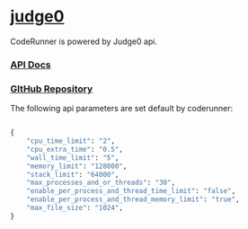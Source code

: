 # [judge0](https://judge0.com/)

CodeRunner is powered by Judge0 api.<br>

### [API Docs](https://api.judge0.com/)
### [GItHub Repository](https://github.com/judge0/api)


The following api parameters are set default by coderunner:
```python

{
    "cpu_time_limit": "2",
    "cpu_extra_time": "0.5",
    "wall_time_limit": "5",
    "memory_limit": "128000",
    "stack_limit": "64000",
    "max_processes_and_or_threads": "30",
    "enable_per_process_and_thread_time_limit": "false",
    "enable_per_process_and_thread_memory_limit": "true",
    "max_file_size": "1024",
}

```